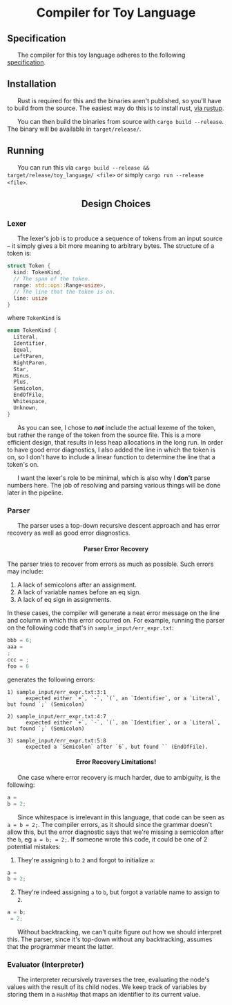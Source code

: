 <h1 align = "center"> Compiler for Toy Language </h1>

## Specification
&nbsp;&nbsp;&nbsp;&nbsp;&nbsp;&nbsp;The compiler for this toy language adheres to the following [specification].

## Installation
&nbsp;&nbsp;&nbsp;&nbsp;&nbsp;&nbsp;Rust is required for this and the binaries aren't published, so you'll have to build from the source. The easiest way do this is to install rust, [via rustup](https://www.rust-lang.org/tools/install).

&nbsp;&nbsp;&nbsp;&nbsp;&nbsp;&nbsp;You can then build the binaries from source with `cargo build --release`. The binary will be available in `target/release/`.

## Running
&nbsp;&nbsp;&nbsp;&nbsp;&nbsp;&nbsp;You can run this via `cargo build --release && target/release/toy_language/ <file>` or simply `cargo run --release <file>`.

<h2 align=center> Design Choices </h2>

### Lexer
&nbsp;&nbsp;&nbsp;&nbsp;&nbsp;&nbsp;The lexer's job is to produce a sequence of tokens from an input source – it simply gives a bit more meaning to arbitrary bytes. The structure of a token is:

```rust
struct Token {
  kind: TokenKind,
  // The span of the token.
  range: std::ops::Range<usize>,
  // The line that the token is on.
  line: usize
}
```
where `TokenKind` is
```rust
enum TokenKind {
  Literal,
  Identifier,
  Equal,
  LeftParen,
  RightParen,
  Star,
  Minus,
  Plus,
  Semicolon,
  EndOfFile,
  Whitespace,
  Unknown,
}
```
&nbsp;&nbsp;&nbsp;&nbsp;&nbsp;&nbsp;As you can see, I chose to ***not*** include the actual lexeme of the token, but rather the range of the token from the source file. This is a more efficient design, that results in less heap allocations in the long run. In order to have good error diagnostics, I also added the line in which the token is on, so I don't have to include a linear function to determine the line that a token's on.

&nbsp;&nbsp;&nbsp;&nbsp;&nbsp;&nbsp;I want the lexer's role to be minimal, which is also why I **don't** parse numbers here. The job of resolving and parsing various things will be done later in the pipeline.

### Parser
&nbsp;&nbsp;&nbsp;&nbsp;&nbsp;&nbsp;The parser uses a top-down recursive descent approach and has error recovery as well as good error diagnostics.

<h4 align = "center"> Parser Error Recovery </h4>
The parser tries to recover from errors as much as possible. Such errors may include:

1) A lack of semicolons after an assignment.
2) A lack of variable names before an eq sign.
3) A lack of eq sign in assignments.

In these cases, the compiler will generate a neat error message on the line and column in which this error occurred on. For example, running the parser on the following code that's in `sample_input/err_expr.txt`:
```js
bbb = 6;
aaa =
;
ccc = ;
foo = 6
```

generates the following errors:
```
1) sample_input/err_expr.txt:3:1
      expected either `+`, `-`, `(`, an `Identifier`, or a `Literal`, but found `;` (Semicolon)

2) sample_input/err_expr.txt:4:7
      expected either `+`, `-`, `(`, an `Identifier`, or a `Literal`, but found `;` (Semicolon)

3) sample_input/err_expr.txt:5:8
      expected a `Semicolon` after `6`, but found `` (EndOfFile).
```

<h4 align = "center"> Error Recovery Limitations! </h4>
&nbsp;&nbsp;&nbsp;&nbsp;&nbsp;&nbsp;One case where error recovery is much harder, due to ambiguity, is the following:

```js
a =
b = 2;
```

&nbsp;&nbsp;&nbsp;&nbsp;&nbsp;&nbsp;Since whitespace is irrelevant in this language, that code can be seen as `a = b = 2;`. The compiler errors, as it should since the grammar doesn't allow this, but the error diagnostic says that we're missing a semicolon after the `b`, eg `a = b; = 2;`. If someone wrote this code, it could be one of 2 potential mistakes:

1) They're assigning `b` to `2` and forgot to initialize `a`:
```js
a =
b = 2;
```

2) They're indeed assigning `a` to `b`, but forgot a variable name to assign to `2`.
```js
a = b;
 = 2;
```

&nbsp;&nbsp;&nbsp;&nbsp;&nbsp;&nbsp;Without backtracking, we can't quite figure out how we should interpret this. The parser, since it's top-down without any backtracking, assumes that the programmer meant the latter.

### Evaluator (Interpreter)
&nbsp;&nbsp;&nbsp;&nbsp;&nbsp;&nbsp;The interpreter recursively traverses the tree, evaluating the node's values with the result of its child nodes. We keep track of variables by storing them in a `HashMap` that maps an identifier to its current value.


[specification]: SPECIFICATION.md
